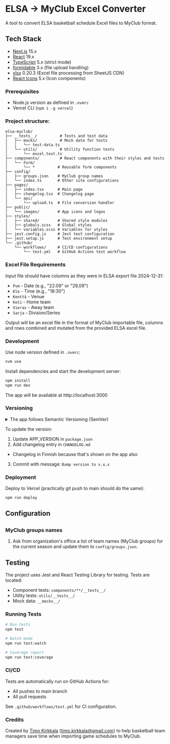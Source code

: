 # ELSA → MyClub Excel Converter

A tool to convert ELSA basketball schedule Excel files to MyClub format.

## Tech Stack

- [Next.js](https://nextjs.org/) 15.x
- [React](https://react.dev/) 19.x
- [TypeScript](https://www.typescriptlang.org/) 5.x (strict mode)
- [formidable](https://www.npmjs.com/package/formidable) 3.x (file upload handling)
- [xlsx](https://sheetjs.com) 0.20.3 (Excel file processing from SheetJS CDN)
- [React Icons](https://react-icons.github.io/react-icons/) 5.x (Icon components)

### Prerequisites
- Node.js version as defined in `.nvmrc`
- Vercel CLI (`npm i -g vercel`)

### Project structure:
```
elsa-myclub/
├── __tests__/          # Tests and test data
│   ├── mocks/          # Mock data for tests
│   │   └── test-data.ts
│   └── utils/          # Utility function tests
│       └── excel.test.ts
├── components/         # React components with their styles and tests
│   └── Form/
│       └── *          # Reusable form components
├── config/
│   ├── groups.json    # MyClub group names
│   └── index.ts       # Other site configurations
├── pages/
│   ├── index.tsx      # Main page
│   ├── changelog.tsx  # Changelog page
│   └── api/
│       └── upload.ts  # File conversion handler
├── public/
│   └── images/        # App icons and logos
├── styles/
│   ├── shared/        # Shared style modules
│   ├── globals.scss   # Global styles
│   └── variables.scss # Variables for styles
├── jest.config.js     # Jest test configuration
├── jest.setup.js      # Test environment setup
└── .github/
    └── workflows/     # CI/CD configurations
        └── test.yml   # GitHub Actions test workflow
```
### Excel File Requirements

Input file should have columns as they were in ELSA export file 2024-12-31:
- `Pvm` - Date (e.g., "22.09" or "29,09")
- `Klo` - Time (e.g., "18:30")
- `Kenttä` - Venue
- `Koti` - Home team
- `Vieras` - Away team
- `Sarja` - Division/Series

Output will be an excel file in the format of MyClub importable file, columns and rows combined and mutated from the provided ELSA excel file.

### Development
Use node version defined in `.nvmrc`:
```bash
nvm use
```

Install dependencies and start the development server:
```bash
npm install
npm run dev
```

The app will be available at http://localhost:3000

### Versioning
<details>
<summary>The app follows Semantic Versioning (SemVer)</summary>

```
Major version (x.0.0): Breaking changes
Minor version (0.x.0): New features
Patch version (0.0.x): Bug fixes
Beta suffix (-beta): Pre-release version
```
</details>

To update the version:
1. Update APP_VERSION in `package.json`
2. Add changelog entry in `CHANGELOG.md`
  - Changelog in Finnish because that's shown on the app also
3. Commit with message: `Bump version to x.x.x`


### Deployment
Deploy to Vercel (practically git push to main should do the same):
```bash
npm run deploy
```

## Configuration

##
### MyClub groups names

1. Ask from organization's office a list of team names (MyClub groups) for the
current season and update them to `config/groups.json`.

## Testing

The project uses Jest and React Testing Library for testing. Tests are located:
- Component tests: `components/**/__tests__/`
- Utility tests: `utils/__tests__/`
- Mock data: `__mocks__/`

### Running Tests

```bash
# Run tests
npm test

# Watch mode
npm run test:watch

# Coverage report
npm run test:coverage
```

### CI/CD

Tests are automatically run on GitHub Actions for:
- All pushes to main branch
- All pull requests

See `.github/workflows/test.yml` for CI configuration.

### Credits

Created by [Timo Kirkkala](https://github.com/kirkkala) (timo.kirkkala@gmail.com) to help basketball team managers save time when importing game schedules to MyClub.
